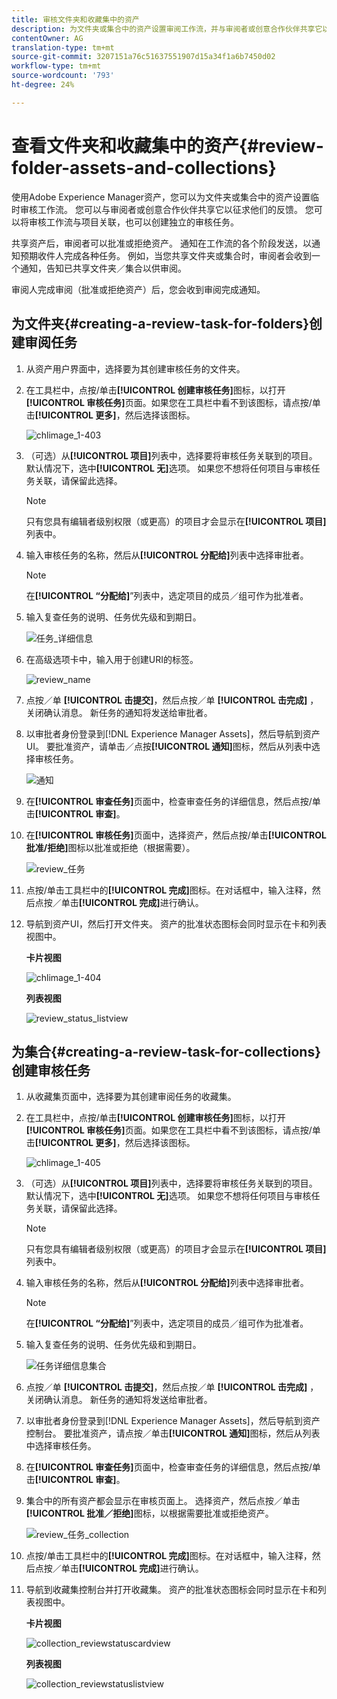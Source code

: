```yaml
---
title: 审核文件夹和收藏集中的资产
description: 为文件夹或集合中的资产设置审阅工作流，并与审阅者或创意合作伙伴共享它以寻求反馈。
contentOwner: AG
translation-type: tm+mt
source-git-commit: 3207151a76c51637551907d15a34f1a6b7450d02
workflow-type: tm+mt
source-wordcount: '793'
ht-degree: 24%

---
```



# 查看文件夹和收藏集中的资产{#review-folder-assets-and-collections}

使用Adobe Experience Manager资产，您可以为文件夹或集合中的资产设置临时审核工作流。 您可以与审阅者或创意合作伙伴共享它以征求他们的反馈。 您可以将审核工作流与项目关联，也可以创建独立的审核任务。

共享资产后，审阅者可以批准或拒绝资产。 通知在工作流的各个阶段发送，以通知预期收件人完成各种任务。 例如，当您共享文件夹或集合时，审阅者会收到一个通知，告知已共享文件夹／集合以供审阅。

审阅人完成审阅（批准或拒绝资产）后，您会收到审阅完成通知。

## 为文件夹{#creating-a-review-task-for-folders}创建审阅任务

1. 从资产用户界面中，选择要为其创建审核任务的文件夹。
1. 在工具栏中，点按/单击&#x200B;**[!UICONTROL 创建审核任务]**&#x200B;图标，以打开&#x200B;**[!UICONTROL 审核任务]**&#x200B;页面。如果您在工具栏中看不到该图标，请点按/单击&#x200B;**[!UICONTROL 更多]**，然后选择该图标。

   ![chlimage_1-403](assets/chlimage_1-403.png)

1. （可选）从&#x200B;**[!UICONTROL 项目]**&#x200B;列表中，选择要将审核任务关联到的项目。 默认情况下，选中&#x200B;**[!UICONTROL 无]**&#x200B;选项。 如果您不想将任何项目与审核任务关联，请保留此选择。

   >[!NOTE]
   >
   >只有您具有编辑者级别权限（或更高）的项目才会显示在&#x200B;**[!UICONTROL 项目]**&#x200B;列表中。

1. 输入审核任务的名称，然后从&#x200B;**[!UICONTROL 分配给]**&#x200B;列表中选择审批者。

   >[!NOTE]
   >
   >在&#x200B;**[!UICONTROL “分配给]**”列表中，选定项目的成员／组可作为批准者。

1. 输入复查任务的说明、任务优先级和到期日。

   ![任务_详细信息](assets/task_details.png)

1. 在高级选项卡中，输入用于创建URI的标签。

   ![review_name](assets/review_name.png)

1. 点按／单 **[!UICONTROL 击提交]**，然后点按／单 **[!UICONTROL 击完成]** ，关闭确认消息。 新任务的通知将发送给审批者。
1. 以审批者身份登录到[!DNL Experience Manager Assets]，然后导航到资产UI。 要批准资产，请单击／点按&#x200B;**[!UICONTROL 通知]**&#x200B;图标，然后从列表中选择审核任务。

   ![通知](assets/notification.png)

1. 在&#x200B;**[!UICONTROL 审查任务]**&#x200B;页面中，检查审查任务的详细信息，然后点按/单击&#x200B;**[!UICONTROL 审查]**。
1. 在&#x200B;**[!UICONTROL 审核任务]**&#x200B;页面中，选择资产，然后点按/单击&#x200B;**[!UICONTROL 批准/拒绝]**&#x200B;图标以批准或拒绝（根据需要）。

   ![review_任务](assets/review_task.png)

1. 点按/单击工具栏中的&#x200B;**[!UICONTROL 完成]**&#x200B;图标。在对话框中，输入注释，然后点按／单击&#x200B;**[!UICONTROL 完成]**&#x200B;进行确认。
1. 导航到资产UI，然后打开文件夹。 资产的批准状态图标会同时显示在卡和列表视图中。

   **卡片视图**

   ![chlimage_1-404](assets/chlimage_1-404.png)

   **列表视图**

   ![review_status_listview](assets/review_status_listview.png)

## 为集合{#creating-a-review-task-for-collections}创建审核任务

1. 从收藏集页面中，选择要为其创建审阅任务的收藏集。
1. 在工具栏中，点按/单击&#x200B;**[!UICONTROL 创建审核任务]**&#x200B;图标，以打开&#x200B;**[!UICONTROL 审核任务]**&#x200B;页面。如果您在工具栏中看不到该图标，请点按/单击&#x200B;**[!UICONTROL 更多]**，然后选择该图标。

   ![chlimage_1-405](assets/chlimage_1-405.png)

1. （可选）从&#x200B;**[!UICONTROL 项目]**&#x200B;列表中，选择要将审核任务关联到的项目。 默认情况下，选中&#x200B;**[!UICONTROL 无]**&#x200B;选项。 如果您不想将任何项目与审核任务关联，请保留此选择。

   >[!NOTE]
   >
   >只有您具有编辑者级别权限（或更高）的项目才会显示在&#x200B;**[!UICONTROL 项目]**&#x200B;列表中。

1. 输入审核任务的名称，然后从&#x200B;**[!UICONTROL 分配给]**&#x200B;列表中选择审批者。

   >[!NOTE]
   >
   >在&#x200B;**[!UICONTROL “分配给]**”列表中，选定项目的成员／组可作为批准者。

1. 输入复查任务的说明、任务优先级和到期日。

   ![任务详细信息集合](assets/task_details-collection.png)

1. 点按／单 **[!UICONTROL 击提交]**，然后点按／单 **[!UICONTROL 击完成]** ，关闭确认消息。 新任务的通知将发送给审批者。
1. 以审批者身份登录到[!DNL Experience Manager Assets]，然后导航到资产控制台。 要批准资产，请点按／单击&#x200B;**[!UICONTROL 通知]**&#x200B;图标，然后从列表中选择审核任务。
1. 在&#x200B;**[!UICONTROL 审查任务]**&#x200B;页面中，检查审查任务的详细信息，然后点按/单击&#x200B;**[!UICONTROL 审查]**。
1. 集合中的所有资产都会显示在审核页面上。 选择资产，然后点按／单击&#x200B;**[!UICONTROL 批准／拒绝]**&#x200B;图标，以根据需要批准或拒绝资产。

   ![review_任务_collection](assets/review_task_collection.png)

1. 点按/单击工具栏中的&#x200B;**[!UICONTROL 完成]**&#x200B;图标。在对话框中，输入注释，然后点按／单击&#x200B;**[!UICONTROL 完成]**&#x200B;进行确认。
1. 导航到收藏集控制台并打开收藏集。 资产的批准状态图标会同时显示在卡和列表视图中。

   **卡片视图**

   ![collection_reviewstatuscardview](assets/collection_reviewstatuscardview.png)

   **列表视图**

   ![collection_reviewstatuslistview](assets/collection_reviewstatuslistview.png)

